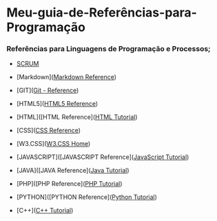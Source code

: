 # Meu-guia-de-Referências-para-Programação

### Referências para Linguagens de Programação e Processos;

- [SCRUM](https://www.scrum.org/resources/scrum-guide?gclid=CjwKCAiAl-6PBhBCEiwAc2GOVM53TWbd8DbJYNCJiWCtlBPgxKAoXlHU2mqNwkt5dwP-dvrtDTYjYRoCmRAQAvD_BwE)

- [Markdown]([Markdown Reference](https://daringfireball.net/projects/markdown/syntax#link))

- [GIT]([Git - Reference](https://git-scm.com/docs))

- [HTML5]([HTML5 Reference](https://dev.w3.org/html5/html-author/#basic-templates))

- [HTML]([HTML Reference]([HTML Tutorial](https://www.w3schools.com/html/default.asp))

- [CSS]([CSS Reference](https://www.w3schools.com/cssref/))

- [W3.CSS]([W3.CSS Home](https://www.w3schools.com/w3css/default.asp))

- [JAVASCRIPT]([JAVASCRIPT Reference]([JavaScript Tutorial](https://www.w3schools.com/js/default.asp))

- [JAVA]([JAVA Reference]([Java Tutorial](https://www.w3schools.com/java/default.asp))

- [PHP]([PHP Reference]([PHP Tutorial](https://www.w3schools.com/php/default.asp))

- [PYTHON]([PYTHON Reference]([Python Tutorial](https://www.w3schools.com/python/default.asp))

- [C++]([C++ Tutorial](https://www.w3schools.com/cpp/default.asp))
